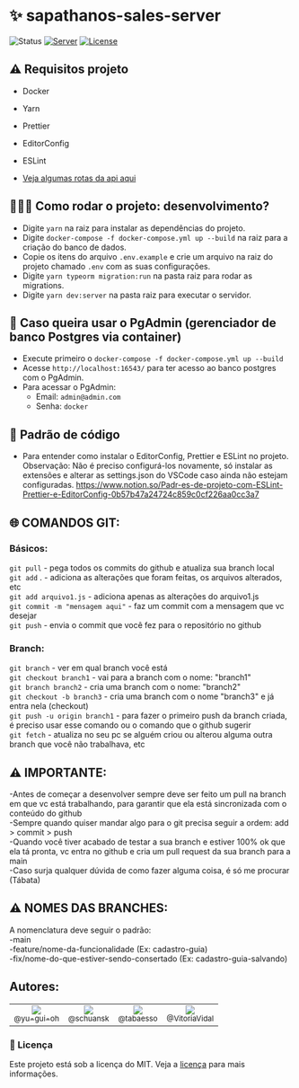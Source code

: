 # ✨ sapathanos-sales-server

![Status][status-badge]
[![Server][server-badge]][server-url]
[![License][license-badge]][license-url]
<br />

## ⚠ Requisitos projeto
-  Docker
-  Yarn
-  Prettier
-  EditorConfig
-  ESLint

- [Veja algumas rotas da api aqui](routes.md)

## 👩🏻‍💻 Como rodar o projeto: desenvolvimento?

   -  Digite `yarn` na raiz para instalar as dependências do projeto.
   -  Digite `docker-compose -f docker-compose.yml up --build` na raiz para a criação do banco de dados.
   -  Copie os itens do arquivo `.env.example` e crie um arquivo na raiz do projeto chamado `.env` com as suas configurações.
   -  Digite `yarn typeorm migration:run` na pasta raiz para rodar as migrations.
   -  Digite `yarn dev:server` na pasta raiz para executar o servidor.

## 🐘 Caso queira usar o PgAdmin (gerenciador de banco Postgres via container)
  -  Execute primeiro o `docker-compose -f docker-compose.yml up --build`
  -  Acesse `http://localhost:16543/` para ter acesso ao banco postgres com o PgAdmin.
  -  Para acessar o PgAdmin:
      - Email: `admin@admin.com`
      - Senha: `docker`

## 🛑 Padrão de código
   -  Para entender como instalar o EditorConfig, Prettier e ESLint no projeto. Observação: Não é preciso configurá-los novamente, só instalar as extensões e alterar as settings.json do VSCode caso ainda não estejam configuradas. https://www.notion.so/Padr-es-de-projeto-com-ESLint-Prettier-e-EditorConfig-0b57b47a24724c859c0cf226aa0cc3a7

## 🌐 COMANDOS GIT:

### Básicos:
`git pull` - pega todos os commits do github e atualiza sua branch local<br>
`git add` . - adiciona as alterações que foram feitas, os arquivos alterados, etc<br>
`git add arquivo1.js` - adiciona apenas as alterações do arquivo1.js<br>
`git commit -m "mensagem aqui"` - faz um commit com a mensagem que vc desejar<br>
`git push` - envia o commit que você fez para o repositório no github<br>

### Branch:
`git branch` - ver em qual branch você está<br>
`git checkout branch1` - vai para a branch com o nome: "branch1"<br>
`git branch branch2` - cria uma branch com o nome: "branch2"<br>
`git checkout -b branch3` - cria uma branch com o nome "branch3" e já entra nela (checkout)<br>
`git push -u origin branch1` - para fazer o primeiro push da branch criada, é preciso usar esse comando ou o comando que o github sugerir<br>
`git fetch` - atualiza no seu pc se alguém criou ou alterou alguma outra branch que você não trabalhava, etc<br>

## ⚠ IMPORTANTE:
-Antes de começar a desenvolver sempre deve ser feito um pull na branch em que vc está trabalhando, para garantir que ela está sincronizada com o conteúdo do github<br>
-Sempre quando quiser mandar algo para o git precisa seguir a ordem: add > commit > push<br>
-Quando você tiver acabado de testar a sua branch e estiver 100% ok que ela tá pronta, vc entra no github e cria um pull request da sua branch para a main<br>
-Caso surja qualquer dúvida de como fazer alguma coisa, é só me procurar (Tábata)<br>

## ⚠ NOMES DAS BRANCHES:
A nomenclatura deve seguir o padrão:<br>
-main<br>
-feature/nome-da-funcionalidade (Ex: cadastro-guia)<br>
-fix/nome-do-que-estiver-sendo-consertado (Ex: cadastro-guia-salvando)<br>

## Autores:

<table>
    <tr>
        <td style="text-align:center">
            <a href="https://github.com/yu-gui-oh" target="blank" rel="noopener"><img src="https://avatars1.githubusercontent.com/u/47790486?s=115&v=4"><br><sub>@yu-gui-oh</sub></a>
        </td>
        <td style="text-align:center">
            <a href="https://github.com/schuansk" target="blank" rel="noopener"><img src="https://avatars1.githubusercontent.com/u/11741138?s=115&v=4"><br><sub>@schuansk</sub></a>
        </td>
        <td style="text-align:center">
            <a href="https://github.com/tabaesso" target="blank" rel="noopener"><img src="https://avatars1.githubusercontent.com/u/43206830?s=115&v=4"><br><sub>@tabaesso</sub></a>
        </td>
        <td style="text-align:center">
            <a href="https://github.com/VitoriaVidal" target="blank" rel="noopener"><img src="https://avatars1.githubusercontent.com/u/47597666?s=115&v=4"><br><sub>@VitoriaVidal</sub></a>
        </td>
    </tr>
</table>

### 📓 Licença
Este projeto está sob a licença do MIT. Veja a [licença][license-url] para mais informações.

[status-badge]: https://img.shields.io/badge/status-build-important?logo=tool&color=%2334EB43
[server-badge]: https://img.shields.io/badge/server-build-important?logo=tool&color=%239B51E0
[server-url]: https://sapathanos-sales.herokuapp.com/
[license-badge]: https://img.shields.io/github/license/tabaesso/sapathanos-sales-app?color=%239B51E0
[license-url]: https://github.com/tabaesso/sapathanos-sales-app/blob/main/LICENSE
